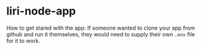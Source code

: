# liri-node-app
How to get stared with the app: If someone wanted to clone your app from github and run it themselves, they would need to supply their own `.env` file for it to work.